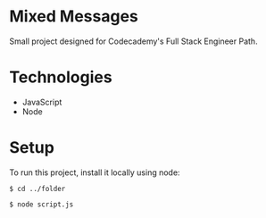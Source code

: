 # Mixed Messages
Small project designed for Codecademy's Full Stack Engineer Path.
# Technologies
- JavaScript
- Node
# Setup
To run this project, install it locally using node:

`$ cd ../folder`

`$ node script.js`
